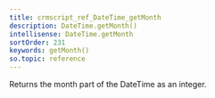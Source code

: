 ```yaml
---
title: crmscript_ref_DateTime_getMonth
description: DateTime.getMonth()
intellisense: DateTime.getMonth
sortOrder: 231
keywords: getMonth()
so.topic: reference
---
```


Returns the month part of the DateTime as an integer.


